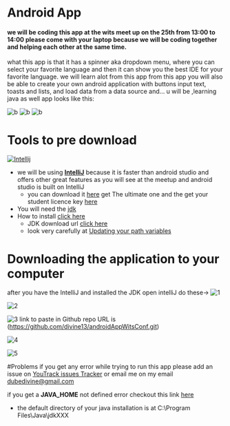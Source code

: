 # Android App
#### we will  be coding this app at the wits meet up on the 25th from 13:00 to 14:00 please come with your laptop because we will be coding together and helping each other at the same time.

what this app is that it has a spinner aka dropdown menu, where you can select your favorite language and then it can show you the
best IDE for your favorite language. we will learn alot from this app from this app you will also be able to create your own android application
with buttons input text, toasts and lists, and load data from a data source and... u will be ,learning java as well app looks like this:

![b](IDEA/b.png) ![b](IDEA/b1.png) ![b](IDEA/b2.png) 

# Tools to pre download 
 [![Intellij](app/src/main/res/drawable/intellij.jpg)](https://www.jetbrains.com/student)
 
 * we will be using **[IntelliJ](https://www.jetbrains.com/student)** because it is faster than android studio and offers other great features as you will see at the meetup and android studio is built on IntelliJ
    * you can download it [here](https://www.jetbrains.com/idea/) get The ultimate one and the get your student licence key [here](https://www.jetbrains.com/student)  
 * You will need the [jdk](http://www.oracle.com/technetwork/java/javase/downloads/jdk8-downloads-2133151.html)
 * How to install [click here](http://docs.oracle.com/javase/7/docs/webnotes/install/windows/jdk-installation-windows.html#path)
    * JDK download url [click here](http://www.oracle.com/technetwork/java/javase/downloads/jdk8-downloads-2133151.html)
    * look very carefully at [Updating your path variables](http://docs.oracle.com/javase/7/docs/webnotes/install/windows/jdk-installation-windows.html#path)
    
    
 
# Downloading the application to your computer

after you have the IntelliJ and installed the JDK open intelliJ  do these->
![1](IDEA/a1.png)

![2](IDEA/a2.png)

![3](IDEA/a3.png)
link to paste in Github repo URL is (https://github.com/divine13/androidAppWitsConf.git)

![4](IDEA/a4.png)

![5](IDEA/a5.png)

#Problems
if you get any error while trying to run this app please add an issue on [YouTrack issues Tracker](http://store.myjetbrains.com/youtrack/issues?q=project:%20MeetUps#newissue)  or email me on my email dubedivine@gmail.com
 
if you get a **JAVA_HOME** not defined error checkout this link [here](https://confluence.atlassian.com/doc/setting-the-java_home-variable-in-windows-8895.html)
 * the default directory of your java installation is at C:\Program Files\Java\jdkXXX
 

 
 
